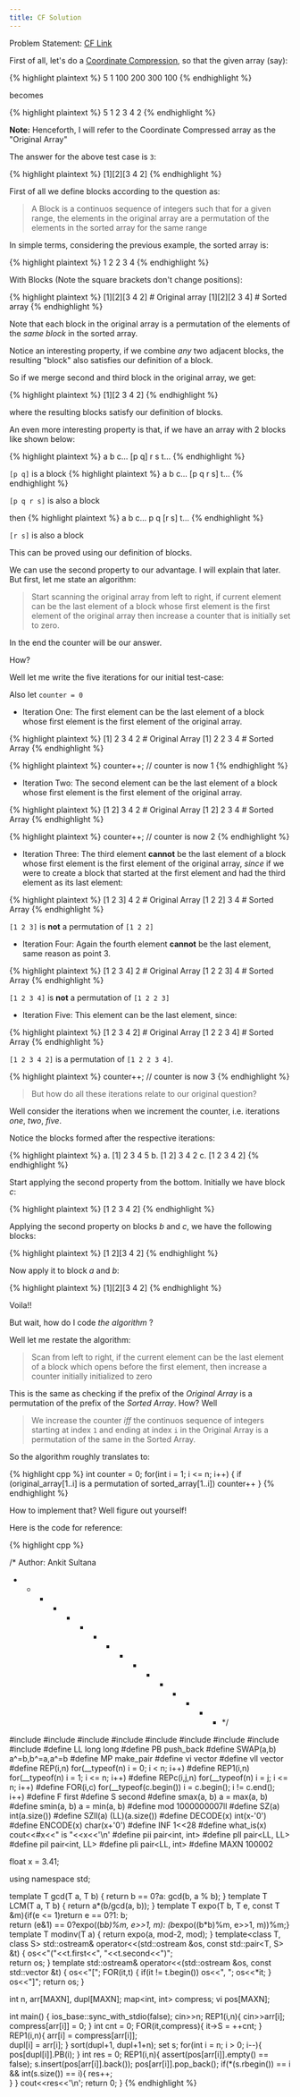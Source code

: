 ```yaml
---
title: CF Solution
---
```

Problem Statement: [CF Link](http://codeforces.com/contest/599/problem/C)

First of all, let's do a [Coordinate Compression](https://www.quora.com/What-is-coordinate-compression), so that the given array (say):

{% highlight plaintext %}
5
1 100 200 300 100
{% endhighlight %}

becomes

{% highlight plaintext %}
5
1 2 3 4 2
{% endhighlight %}

**Note:** Henceforth, I will refer to the Coordinate Compressed array as the "Original Array"

The answer for the above test case is `3`:

{% highlight plaintext %}
[1][2][3 4 2]
{% endhighlight %}

First of all we define blocks according to the question as:

> A Block is a continuos sequence of integers such that  for a given range, the elements in the original array are a permutation of the elements in the sorted array for the same range

In simple terms, considering the previous example, the sorted array is:

{% highlight plaintext %}
1 2 2 3 4
{% endhighlight %}

With Blocks (Note the square brackets don't change positions):

{% highlight plaintext %}
[1][2][3 4 2]  # Original array
[1][2][2 3 4]  # Sorted array
{% endhighlight %}

Note that each block in the original array is a permutation of the elements of the *same block* in the sorted array.

Notice an interesting property, if we combine *any* two adjacent blocks, the resulting "block" also satisfies our definition of a block.

So if we merge second and third block in the original array, we get:

{% highlight plaintext %}
[1][2 3 4 2]
{% endhighlight %}

where the resulting blocks satisfy our definition of blocks.

An even more interesting property is that, if we have an array with 2 blocks like shown below:

{% highlight plaintext %}
a b c... [p q] r s t...
{% endhighlight %}

`[p q]` is a block
{% highlight plaintext %}
a b c... [p q r s] t...
{% endhighlight %}

`[p q r s]` is also a block

then
{% highlight plaintext %}
a b c... p q [r s] t...
{% endhighlight %}

`[r s]` is also a block

This can be proved using our definition of blocks.


We can use the second property to our advantage. I will explain that later. But first, let me state an algorithm:

> Start scanning the original array from left to right, if current element can be the last element of a block whose first element is the first element of the original array then increase a counter that is initially set to zero.

In the end the counter will be our answer.

How?

Well let me write the five iterations for our initial test-case:

Also let `counter = 0`

* Iteration One: The first element can be the last element of a block whose first element is the first element of the original array.
   
{% highlight plaintext %}
[1] 2 3 4 2  # Original Array
[1] 2 2 3 4  # Sorted Array
{% endhighlight %}

{% highlight plaintext %}
counter++; // counter is now 1
{% endhighlight %}

* Iteration Two: The second element can be the last element of a block whose first element is the first element of the original array.

{% highlight plaintext %}
[1 2] 3 4 2  # Original Array
[1 2] 2 3 4  # Sorted Array
{% endhighlight %}

{% highlight plaintext %}
counter++; // counter is now 2
{% endhighlight %}
* Iteration Three: The third element **cannot** be the last element of a block whose first element is the first element of the original array, *since* if we were to create a block that started at the first element and had the third element as its last element:

{% highlight plaintext %}
[1 2 3] 4 2  # Original Array
[1 2 2] 3 4  # Sorted Array
{% endhighlight %}

`[1 2 3]` is **not** a permutation of `[1 2 2]`

* Iteration Four: Again the fourth element **cannot** be the last element, same reason as point 3.

{% highlight plaintext %}
[1 2 3 4] 2  # Original Array
[1 2 2 3] 4  # Sorted Array
{% endhighlight %}

`[1 2 3 4]` is **not** a permutation of `[1 2 2 3]`

* Iteration Five: This element can be the last element, since:

{% highlight plaintext %}
[1 2 3 4 2]  # Original Array
[1 2 2 3 4]  # Sorted Array
{% endhighlight %}

`[1 2 3 4 2]` is a permutation of `[1 2 2 3 4]`.

{% highlight plaintext %}
counter++; // counter is now 3
{% endhighlight %}

> But how do all these iterations relate to our original question?

Well consider the iterations when we increment the counter, i.e. iterations *one*, *two*, *five*.

Notice the blocks formed after the respective iterations:

{% highlight plaintext %}
a. [1] 2 3 4 5
b. [1 2] 3 4 2
c. [1 2 3 4 2]
{% endhighlight %}

Start applying the second property from the bottom.
Initially we have block *c*:

{% highlight plaintext %}
[1 2 3 4 2]
{% endhighlight %}

Applying the second property on blocks *b* and *c*, we have the following blocks:

{% highlight plaintext %}
[1 2][3 4 2]
{% endhighlight %}

Now apply it to block *a* and *b*:

{% highlight plaintext %}
[1][2][3 4 2]
{% endhighlight %}

Voila!!

But wait, how do I code *the algorithm* ?

Well let me restate the algorithm:

> Scan from left to right, if the current element can be the last element of a block which opens before the first element, then increase a counter initially initialized to zero

This is the same as checking if the prefix of the *Original Array* is a permutation of the prefix of the *Sorted Array*. How? Well 

> We increase the counter *iff* the continuos sequence of integers starting at index `1` and ending at index `i` in the Original Array is a permutation of the same in the Sorted Array.

So the algorithm roughly translates to:

{% highlight cpp %}
int counter = 0;
for(int i = 1; i <= n; i++) {
    if (original_array[1..i] is a permutation of sorted_array[1..i])
      counter++
}
{% endhighlight %}

How to implement that? Well figure out yourself! 

Here is the code for reference:

{% highlight cpp %}

/*  Author: Ankit Sultana
 * * * * * * * * * * * * * * * * */

#include <iostream>
#include <cmath>
#include <fstream>
#include <map>
#include <algorithm>
#include <iterator>
#include <vector>
#include <set>
#include <cassert>
#define LL long long
#define PB push_back
#define SWAP(a,b) a^=b,b^=a,a^=b
#define MP make_pair
#define vi vector<int>
#define vll vector<LL>
#define REP(i,n)    for(__typeof(n) i = 0; i < n; i++)
#define REP1(i,n)   for(__typeof(n) i = 1; i <= n; i++)
#define REPc(i,j,n) for(__typeof(n) i = j; i <= n; i++)
#define FOR(i,c) for(__typeof(c.begin()) i = c.begin(); i != c.end(); i++)
#define F first
#define S second
#define smax(a, b) a = max(a, b)
#define smin(a, b) a = min(a, b)
#define mod 1000000007ll
#define SZ(a) int(a.size())
#define SZll(a) (LL)(a.size())
#define DECODE(x) int(x-'0')
#define ENCODE(x) char(x+'0')
#define INF 1<<28
#define what_is(x) cout<<#x<<" is "<<x<<'\n'
#define pii pair<int, int>
#define pll pair<LL, LL>
#define pil pair<int, LL>
#define pli pair<LL, int>
#define MAXN 100002

float x = 3.41;

using namespace std;

template<typename T> T gcd(T a, T b) { return b == 0?a: gcd(b, a % b); }
template<typename T> T LCM(T a, T b) { return a*(b/gcd(a, b)); }
template<typename T> T expo(T b, T e, const T &m){if(e <= 1)return e == 0?1: b;\
    return (e&1) == 0?expo((b*b)%m, e>>1, m): (b*expo((b*b)%m, e>>1, m))%m;}
template<typename T> T modinv(T a) { return expo(a, mod-2, mod); }
template<class T, class S> std::ostream& operator<<(std::ostream &os, const std::pair<T, S> &t) {
    os<<"("<<t.first<<", "<<t.second<<")";  
    return os;
}
template<class T> std::ostream& operator<<(std::ostream &os, const std::vector<T> &t) {
    os<<"["; FOR(it,t) { if(it != t.begin()) os<<", "; os<<*it; } os<<"]";
    return os;
}

int n, arr[MAXN], dupl[MAXN];
map<int, int> compress;
vi pos[MAXN];

int main()
{
    ios_base::sync_with_stdio(false);
    cin>>n;
    REP1(i,n){
        cin>>arr[i];  
        compress[arr[i]] = 0;
    }
    int cnt = 0;
    FOR(it,compress){
        it->S = ++cnt;
    }
    REP1(i,n){
        arr[i] = compress[arr[i]];  
        dupl[i] = arr[i];
    }
    sort(dupl+1, dupl+1+n);
    set<int> s;
    for(int i = n; i > 0; i--){
        pos[dupl[i]].PB(i);
    }
    int res = 0;
    REP1(i,n){
        assert(pos[arr[i]].empty() == false);
        s.insert(pos[arr[i]].back());
        pos[arr[i]].pop_back();
        if(*(s.rbegin()) == i && int(s.size()) == i){
            res++;  
        }
    }
    cout<<res<<'\n';
    return 0;
}
{% endhighlight %}